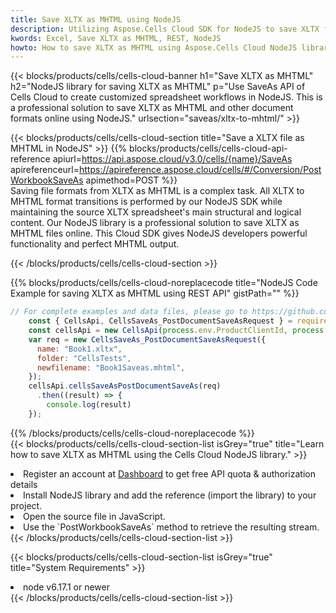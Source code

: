 ```yaml
---
title: Save XLTX as MHTML using NodeJS 
description: Utilizing Aspose.Cells Cloud SDK for NodeJS to save XLTX format file as MHTML format file. 
kwords: Excel, Save XLTX as MHTML, REST, NodeJS
howto: How to save XLTX as MHTML using Aspose.Cells Cloud NodeJS library.
---
```



{{< blocks/products/cells/cells-cloud-banner h1="Save XLTX as MHTML" h2="NodeJS library for saving XLTX as MHTML" p="Use SaveAs API of Cells Cloud to create customized spreadsheet workflows in NodeJS. This is a professional solution to save XLTX as MHTML and other document formats online using NodeJS." urlsection="saveas/xltx-to-mhtml/" >}}

{{< blocks/products/cells/cells-cloud-section  title="Save a XLTX file as MHTML in NodeJS" >}}
{{% blocks/products/cells/cells-cloud-api-reference  apiurl=https://api.aspose.cloud/v3.0/cells/{name}/SaveAs  apireferenceurl=https://apireference.aspose.cloud/cells/#/Conversion/PostWorkbookSaveAs  apimethod=POST %}}
<br/>
Saving file formats from XLTX as MHTML is a complex task. All XLTX to MHTML format transitions is performed by our NodeJS SDK while maintaining the source XLTX spreadsheet's main structural and logical content. Our NodeJS library is a professional solution to save XLTX as MHTML files online. This Cloud SDK gives NodeJS developers powerful functionality and perfect MHTML output.

{{< /blocks/products/cells/cells-cloud-section >}}

{{% blocks/products/cells/cells-cloud-noreplacecode title="NodeJS Code Example for saving XLTX as MHTML using REST API" gistPath="" %}}
  
```js
// For complete examples and data files, please go to https://github.com/aspose-cells-cloud/aspose-cells-cloud-node/
    const { CellsApi, CellsSaveAs_PostDocumentSaveAsRequest } = require("asposecellscloud");
    const cellsApi = new CellsApi(process.env.ProductClientId, process.env.ProductClientSecret);
    var req = new CellsSaveAs_PostDocumentSaveAsRequest({
      name: "Book1.xltx",
      folder: "CellsTests",
      newfilename: "Book1Saveas.mhtml",
    });
    cellsApi.cellsSaveAsPostDocumentSaveAs(req)
      .then((result) => {
        console.log(result)
    });
```
  
{{% /blocks/products/cells/cells-cloud-noreplacecode  %}}
<br/>
{{< blocks/products/cells/cells-cloud-section-list isGrey="true"  title="Learn how to save XLTX as MHTML using the Cells Cloud NodeJS library." >}}
<li>Register an account at <a href="https://dashboard.aspose.cloud/">Dashboard</a> to get free API quota & authorization details</li>
<li>Install NodeJS library and add the reference (import the library) to your project.</li>
<li>Open the source file in JavaScript.</li>
<li>Use the `PostWorkbookSaveAs` method to retrieve the resulting stream.</li>
{{< /blocks/products/cells/cells-cloud-section-list >}}

{{< blocks/products/cells/cells-cloud-section-list isGrey="true"  title="System Requirements" >}}
<li>node v6.17.1 or newer</li>
{{< /blocks/products/cells/cells-cloud-section-list >}}
